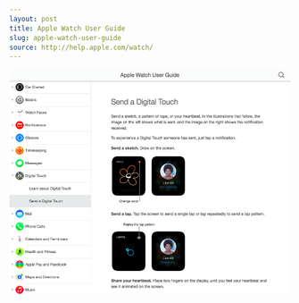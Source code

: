 ```yaml
---
layout: post
title: Apple Watch User Guide
slug: apple-watch-user-guide
source: http://help.apple.com/watch/
---
```


<img src="/screenshots/apple-watch-user-guide.png">
